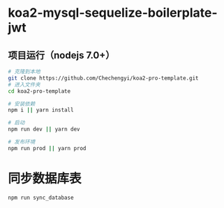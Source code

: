 # koa2-mysql-sequelize-boilerplate-jwt

## 项目运行（nodejs 7.0+）
``` bash
# 克隆到本地
git clone https://github.com/Chechengyi/koa2-pro-template.git
# 进入文件夹
cd koa2-pro-template

# 安装依赖
npm i || yarn install

# 启动
npm run dev || yarn dev

# 发布环境
npm run prod || yarn prod
```

# 同步数据库表
```
npm run sync_database
```
